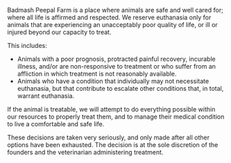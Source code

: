 Badmash Peepal Farm is a place where animals are safe and well cared for; where all life is affirmed and respected. We reserve euthanasia only for animals that are experiencing an unacceptably poor quality of life, or ill or injured beyond our capacity to treat.

This includes:
* Animals with a poor prognosis, protracted painful recovery, incurable illness, and/or are non-responsive to treatment or who suffer from an affliction in which treatment is not reasonably available.
* Animals who have a condition that individually may not necessitate euthanasia, but that contribute to escalate other conditions that, in total, warrant euthanasia.

If the animal is treatable, we will attempt to do everything possible within our resources to properly treat them, and to manage their medical condition to live a comfortable and safe life.

These decisions are taken very seriously, and only made after all other options have been exhausted. The decision is at the sole discretion of the founders and the veterinarian administering treatment.